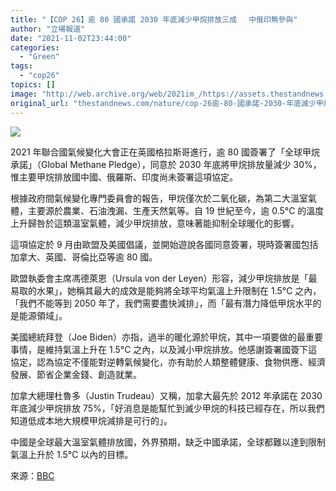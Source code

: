 ```yaml
---
title: "【COP 26】逾 80 國承諾 2030 年底減少甲烷排放三成　 中俄印無參與"
author: "立場報道"
date: "2021-11-02T23:44:00"
categories:
  - "Green"
tags:
  - "cop26"
topics: []
image: "http://web.archive.org/web/2021im_/https://assets.thestandnews.com/media/photos/20211102A-16.png"
original_url: "thestandnews.com/nature/cop-26逾-80-國承諾-2030-年底減少甲烷排放三成-中俄印無參與"
---
```

![](http://web.archive.org/web/2021im_/https://assets.thestandnews.com/media/photos/20211102A-16.png)

2021 年聯合國氣候變化大會正在英國格拉斯哥進行，逾 80 國簽署了「全球甲烷承諾」（Global Methane Pledge），同意於 2030 年底將甲烷排放量減少 30%，惟主要甲烷排放國中國、俄羅斯、印度尚未簽署這項協定。

根據政府間氣候變化專門委員會的報告，甲烷僅次於二氧化碳，為第二大溫室氣體，主要源於農業、石油洩漏、生產天然氣等。自 19 世紀至今，逾 0.5°C 的溫度上升歸咎於這類溫室氣體，減少甲烷排放，意味著能抑制全球暖化的影響。

這項協定於 9 月由歐盟及美國倡議，並開始遊說各國同意簽署，現時簽署國包括加拿大、英國、哥倫比亞等逾 80 國。

歐盟執委會主席馮德萊恩（Ursula von der Leyen）形容，減少甲烷排放是「最易取的水果」，她稱其最大的成效是能夠將全球平均氣溫上升限制在 1.5°C 之內，「我們不能等到 2050 年了，我們需要盡快減排」，而「最有潛力降低甲烷水平的是能源領域」。

美國總統拜登（Joe Biden）亦指，過半的暖化源於甲烷，其中一項要做的最重要事情，是維持氣溫上升在 1.5°C 之內，以及減小甲烷排放。他感謝簽署國簽下這協定，認為協定不僅能對逆轉氣候變化，亦有助於人類整體健康、食物供應、經濟發展、節省企業金錢、創造就業。

加拿大總理杜魯多（Justin Trudeau）又稱，加拿大最先於 2012 年承諾在 2030 年底減少甲烷排放 75%，「好消息是能幫忙到滅少甲烷的科技已經存在，所以我們知道低成本地大規模甲烷減排是可行的」。

中國是全球最大溫室氣體排放國，外界預期，缺乏中國承諾，全球都難以達到限制氣溫上升於 1.5°C 以內的目標。

來源：[BBC](http://web.archive.org/web/20211103053444/https://www.bbc.com/news/live/world-59125188)